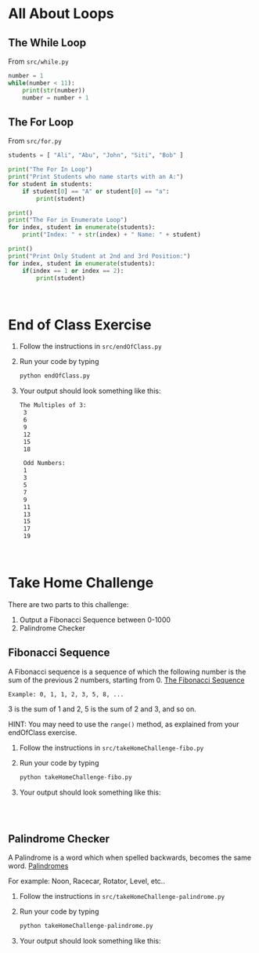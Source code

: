 # All About Loops

## The While Loop

From `src/while.py`

```python
number = 1
while(number < 11):
    print(str(number))
    number = number + 1
```

## The For Loop

From `src/for.py`

```python
students = [ "Ali", "Abu", "John", "Siti", "Bob" ]

print("The For In Loop")
print("Print Students who name starts with an A:")
for student in students:
    if student[0] == "A" or student[0] == "a":
        print(student)

print()
print("The For in Enumerate Loop")
for index, student in enumerate(students):
    print("Index: " + str(index) + " Name: " + student)

print()
print("Print Only Student at 2nd and 3rd Position:")
for index, student in enumerate(students):
    if(index == 1 or index == 2):
        print(student)
```

<br/>

# End of Class Exercise

1. Follow the instructions in `src/endOfClass.py`

2. Run your code by typing

   ```python
   python endOfClass.py
   ```

3. Your output should look something like this:

   ```bash
   The Multiples of 3:
    3
    6
    9
    12
    15
    18

    Odd Numbers:
    1
    3
    5
    7
    9
    11
    13
    15
    17
    19
   ```

   <br/>

# Take Home Challenge

There are two parts to this challenge:

1. Output a Fibonacci Sequence between 0-1000
2. Palindrome Checker

## Fibonacci Sequence

A Fibonacci sequence is a sequence of which the following number is the sum of the previous 2 numbers, starting from 0. [The Fibonacci Sequence](https://en.wikipedia.org/wiki/Fibonacci_number)

`Example: 0, 1, 1, 2, 3, 5, 8, ...`

3 is the sum of 1 and 2, 5 is the sum of 2 and 3, and so on.

HINT: You may need to use the `range()` method, as explained from your endOfClass exercise.

1. Follow the instructions in `src/takeHomeChallenge-fibo.py`

2. Run your code by typing

   ```python
   python takeHomeChallenge-fibo.py
   ```

3. Your output should look something like this:

   ```bash

   ```

   <br/>

## Palindrome Checker

A Palindrome is a word which when spelled backwards, becomes the same word. [Palindromes](https://examples.yourdictionary.com/palindrome-examples.html)

For example: Noon, Racecar, Rotator, Level, etc..

1. Follow the instructions in `src/takeHomeChallenge-palindrome.py`

2. Run your code by typing

   ```python
   python takeHomeChallenge-palindrome.py
   ```

3. Your output should look something like this:

   ```bash

   ```
